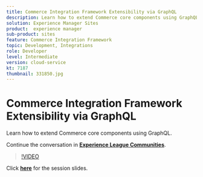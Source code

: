 ```yaml
---
title: Commerce Integration Framework Extensibility via GraphQL
description: Learn how to extend Commerce core components using GraphQL
solution: Experience Manager Sites
product:  experience manager
sub-product: sites
feature: Commerce Integration Framework
topic: Development, Integrations
role: Developer
level: Intermediate
version: cloud-service
kt: 7187
thumbnail: 331850.jpg
---
```


# Commerce Integration Framework Extensibility via GraphQL 

Learn how to extend Commerce core components using GraphQL.

Continue the conversation in **[Experience League Communities](http://adobe.ly/36Yd3v6)**.

>[!VIDEO](https://video.tv.adobe.com/v/331850/?quality=12&learn=on&hidetitle=true)

Click **[here](/help/events/assets/cif-extensibility-graphql.pdf)** for the session slides.
